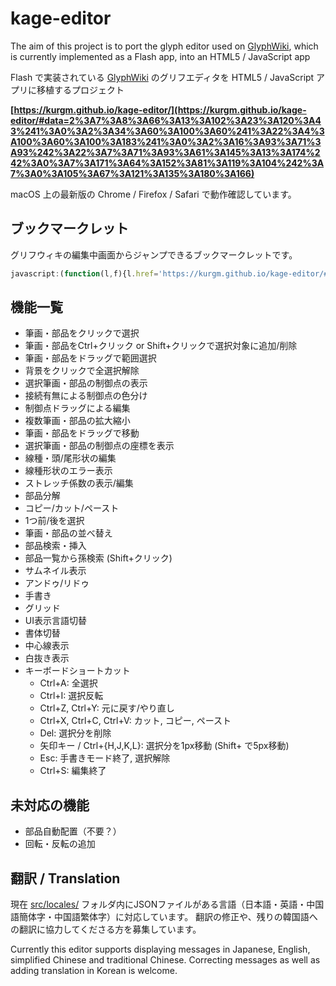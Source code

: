 # kage-editor

The aim of this project is to port the glyph editor used on [GlyphWiki](https://glyphwiki.org/), which is currently implemented as a Flash app, into an HTML5 / JavaScript app

Flash で実装されている [GlyphWiki](https://glyphwiki.org/) のグリフエディタを HTML5 / JavaScript アプリに移植するプロジェクト

**[https://kurgm.github.io/kage-editor/](https://kurgm.github.io/kage-editor/#data=2%3A7%3A8%3A66%3A13%3A102%3A23%3A120%3A43%241%3A0%3A2%3A34%3A60%3A100%3A60%241%3A22%3A4%3A100%3A60%3A100%3A183%241%3A0%3A2%3A16%3A93%3A71%3A93%242%3A22%3A7%3A71%3A93%3A61%3A145%3A13%3A174%242%3A0%3A7%3A171%3A64%3A152%3A81%3A119%3A104%242%3A7%3A0%3A105%3A67%3A121%3A135%3A180%3A166)**

macOS 上の最新版の Chrome / Firefox / Safari で動作確認しています。

## ブックマークレット
グリフウィキの編集中画面からジャンプできるブックマークレットです。

```js
javascript:(function(l,f){l.href='https://kurgm.github.io/kage-editor/#ssl='+(l.protocol!='http:')+'&host='+l.host+'&summary='+encodeURIComponent(f[2].elements.summary.value)+['name','edittime','related','data'].map(function(k){return'&'+k+'='+f[1].elements[k].value}).join('')})(location,document.forms)
```

## 機能一覧

- 筆画・部品をクリックで選択
- 筆画・部品をCtrl+クリック or Shift+クリックで選択対象に追加/削除
- 筆画・部品をドラッグで範囲選択
- 背景をクリックで全選択解除
- 選択筆画・部品の制御点の表示
- 接続有無による制御点の色分け
- 制御点ドラッグによる編集
- 複数筆画・部品の拡大縮小
- 筆画・部品をドラッグで移動
- 選択筆画・部品の制御点の座標を表示
- 線種・頭/尾形状の編集
- 線種形状のエラー表示
- ストレッチ係数の表示/編集
- 部品分解
- コピー/カット/ペースト
- 1つ前/後を選択
- 筆画・部品の並べ替え
- 部品検索・挿入
- 部品一覧から孫検索 (Shift+クリック)
- サムネイル表示
- アンドゥ/リドゥ
- 手書き
- グリッド
- UI表示言語切替
- 書体切替
- 中心線表示
- 白抜き表示
- キーボードショートカット
  + Ctrl+A: 全選択
  + Ctrl+I: 選択反転
  + Ctrl+Z, Ctrl+Y: 元に戻す/やり直し
  + Ctrl+X, Ctrl+C, Ctrl+V: カット, コピー, ペースト
  + Del: 選択分を削除
  + 矢印キー / Ctrl+{H,J,K,L}: 選択分を1px移動 (Shift+ で5px移動)
  + Esc: 手書きモード終了, 選択解除
  + Ctrl+S: 編集終了

## 未対応の機能
- 部品自動配置（不要？）
- 回転・反転の追加

## 翻訳 / Translation

現在 [src/locales/](src/locales/) フォルダ内にJSONファイルがある言語（日本語・英語・中国語簡体字・中国語繁体字）に対応しています。
翻訳の修正や、残りの韓国語への翻訳に協力してくださる方を募集しています。

Currently this editor supports displaying messages in Japanese, English, simplified Chinese and traditional Chinese. Correcting messages as well as adding translation in Korean is welcome.
